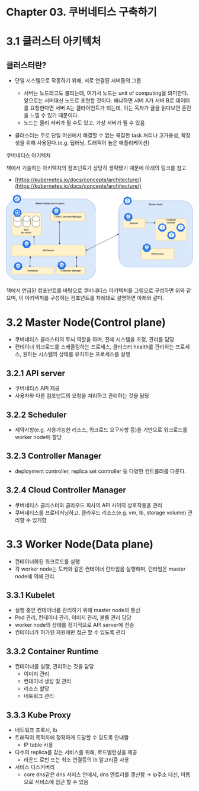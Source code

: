 # Chapter 03. 쿠버네티스 구축하기

# 3.1 클러스터 아키텍처

## 클러스터란?

- 단일 시스템으로 작동하기 위해, 서로 연결된 서버들의 그룹
    - 서버는 노드라고도 불리는데, 여기서 노드는 unit of computing을 의미한다. 앞으로는 서버대신 노드로 표현할 것이다. 왜냐하면 서버 A가 서버 B로 데이터를 요청한다면 서버 A는 클라이언트가 되는데, 이는 독자가 글을 읽다보면 혼란을 느낄 수 있기 때문이다.
    - 노드는 물리 서버가 될 수도 있고, 가상 서버가 될 수 있음

- 클러스터는 주로 단일 머신에서 해결할 수 없는 복잡한 task 처리나 고가용성, 확장성을 위해 사용된다.(e.g. 딥러닝, 트래픽이 높은 애플리케이션)

쿠버네티스 아키텍처

책에서 기술하는 아키텍처의 컴포넌트가 상당히 생략됐기 때문에 아래의 링크를 참고

- [https://kubernetes.io/docs/concepts/architecture/](https://kubernetes.io/docs/concepts/architecture/)

![k8s-architecture.drawio.png](img/arch.png)

책에서 언급된 컴포넌트를 바탕으로 쿠버네티스 아키텍처를 그림으로 구성하면 위와 같으며, 이 아키텍처를 구성하는 컴포넌트를 차례대로 설명하면 아래와 같다.

# 3.2 Master Node(Control plane)

- 쿠버네티스 클러스터의 두뇌 역할을 하며, 전체 시스템을 조정, 관리를 담당
- 컨테이너 워크로드를 스케줄링하는 프로세스, 클러스터 health를 관리하는 프로세스, 원하는 시스템의 상태를 유지하는 프로세스를 실행

## 3.2.1 API server

- 쿠버네티스 API 제공
- 사용자와 다른 컴포넌트의 요청을 처리하고 관리하는 것을 담당

## 3.2.2 Scheduler

- 제약사항(e.g. 사용가능한 리소스, 워크로드 요구사항 등)을 기반으로 워크로드를 worker node에 할당

## 3.2.3 Controller Manager

- deployment controller, replica set controller 등 다양한 컨트롤러를 다룬다.

## 3.2.4 Cloud Controller Manager

- 쿠버네티스 클러스터와 클라우드 회사의 API 사이의 상호작용을 관리
- 쿠버네티스를 프로비저닝하고, 클라우드 리소스(e.g. vm, lb, storage volume) 관리할 수 있게함

# 3.3 Worker Node(Data plane)

- 컨테이너화된 워크로드를 실행
- 각 worker node는 도커와 같은 컨테이너 런타임을 실행하며, 런타임은 master node에 의해 관리

## 3.3.1 Kubelet

- 실행 중인 컨테이너를 관리하기 위해 master node와 통신
- Pod 관리, 컨테이너 관리, 이미지 관리, 볼륨 관리 담당
- worker node의 상태를 정기적으로 API server에 전송
- 컨테이너가 허가된 자원에만 접근 할 수 있도록 관리

## 3.3.2 Container Runtime

- 컨테이너를 실행, 관리하는 것을 담당
    - 이미지 관리
    - 컨테이너 생성 및 관리
    - 리소스 할당
    - 네트워크 관리

## 3.3.3 Kube Proxy

- 네트워크 프록시, lb
- 트래픽이 목적지에 정확하게 도달할 수 있도록 안내함
    - IP table 사용
- 다수의 replica를 갖는 서비스를 위해, 로드밸런싱을 제공
    - 라운드 로빈 또는 최소 연결등의 lb 알고리즘 사용
- 서비스 디스커버리
    - core dns같은 dns 서비스 안에서, dns 엔트리를 갱신함 → ip주소 대신, 이름으로 서비스에 접근 할 수 있음